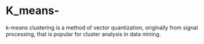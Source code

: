 # K_means-
k-means clustering is a method of vector quantization, originally from signal processing, that is popular for cluster analysis in data mining.
